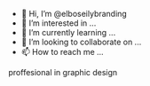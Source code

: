 - 👋 Hi, I’m @elboseilybranding
- 👀 I’m interested in ...
- 🌱 I’m currently learning ...
- 💞️ I’m looking to collaborate on ...
- 📫 How to reach me ...

<!---
elboseilybranding/elboseilybranding is a ✨ special ✨ repository because its `README.md` (this file) appears on your GitHub profile.
You can click the Preview link to take a look at your changes.
--->
proffesional in graphic design
